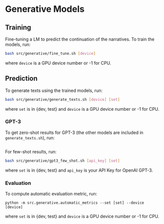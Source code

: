 # Generative Models

## Training 

Fine-tuning a LM to predict the continuation of the narratives. 
To train the models, run:

```bash
bash src/generative/fine_tune.sh [device]
```

where `device` is a GPU device number or -1 for CPU.

## Prediction 

To generate texts using the trained models, run:

```bash
bash src/generative/generate_texts.sh [device] [set]
```

where `set` is in {dev, test} and `device` is a GPU device number or -1 for CPU.

### GPT-3

To get zero-shot results for GPT-3 (the other models are included in `generate_texts.sh`), run:

```
```

For few-shot results, run:

```bash
bash src/generative/gpt3_few_shot.sh [api_key] [set]
```

where `set` is in {dev, test} and `api_key` is your API Key for OpenAI GPT-3.

### Evaluation

To compute automatic evaluation metric, run:

```
python -m src.generative.automatic_metrics --set [set] --device [device]
```

where `set` is in {dev, test} and `device` is a GPU device number or -1 for CPU.